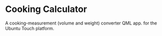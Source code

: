 # Cooking Calculator

A cooking-measurement (volume and weight) converter QML app. for the Ubuntu Touch platform.
